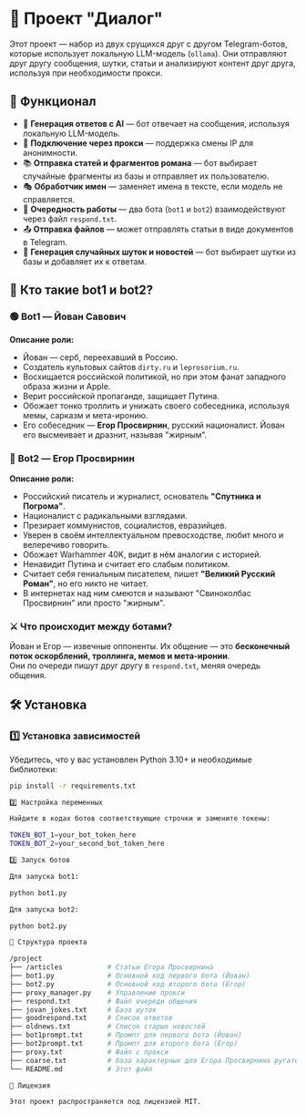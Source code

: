 # 🤖 Проект "Диалог" 

Этот проект — набор из двух срущихся друг с другом Telegram-ботов, которые использует локальную LLM-модель (`ollama`). Они отправляют друг другу сообщения, шутки, статьи и анализируют контент друг друга, используя при необходимости прокси.  

## 📌 Функционал  

- 📝 **Генерация ответов с AI** — бот отвечает на сообщения, используя локальную LLM-модель.  
- 📡 **Подключение через прокси** — поддержка смены IP для анонимности.  
- 📚 **Отправка статей и фрагментов романа** — бот выбирает случайные фрагменты из базы и отправляет их пользователю.  
- 🎭 **Обработчик имен** — заменяет имена в тексте, если модель не справляется.  
- 🔄 **Очередность работы** — два бота (`bot1` и `bot2`) взаимодействуют через файл `respond.txt`.  
- 📤 **Отправка файлов** — может отправлять статьи в виде документов в Telegram.  
- 🎲 **Генерация случайных шуток и новостей** — бот выбирает шутки из базы и добавляет их к ответам.  

## 🤬 Кто такие bot1 и bot2?  

### 🟢 **Bot1 — Йован Савович**  
**Описание роли:**  
- Йован — серб, переехавший в Россию.  
- Создатель культовых сайтов `dirty.ru` и `leprosorium.ru`.  
- Восхищается российской политикой, но при этом фанат западного образа жизни и Apple.  
- Верит российской пропаганде, защищает Путина.  
- Обожает тонко троллить и унижать своего собеседника, используя мемы, сарказм и мета-иронию.  
- Его собеседник — **Егор Просвирнин**, русский националист. Йован его высмеивает и дразнит, называя "жирным".  

### 🔴 **Bot2 — Егор Просвирнин**  
**Описание роли:**  
- Российский писатель и журналист, основатель **"Спутника и Погрома"**.  
- Националист с радикальными взглядами.  
- Презирает коммунистов, социалистов, евразийцев.  
- Уверен в своём интеллектуальном превосходстве, любит много и велеречиво говорить.  
- Обожает Warhammer 40K, видит в нём аналогии с историей.  
- Ненавидит Путина и считает его слабым политиком.  
- Считает себя гениальным писателем, пишет **"Великий Русский Роман"**, но его никто не читает.  
- В интернетах над ним смеются и называют "Свиноколбас Просвирнин" или просто "жирным".  

### ⚔️ Что происходит между ботами?  
Йован и Егор — извечные оппоненты. Их общение — это **бесконечный поток оскорблений, троллинга, мемов и мета-иронии**.   
Они по очереди пишут друг другу в `respond.txt`, меняя очередь общения.  


## 🛠 Установка  

### 1️⃣ Установка зависимостей  

Убедитесь, что у вас установлен Python 3.10+ и необходимые библиотеки:  

```sh
pip install -r requirements.txt

2️⃣ Настройка переменных

Найдите в кодах ботов соответствующие строчки и замените токены:

TOKEN_BOT_1=your_bot_token_here
TOKEN_BOT_2=your_second_bot_token_here

3️⃣ Запуск ботов

Для запуска bot1:

python bot1.py

Для запуска bot2:

python bot2.py

📂 Структура проекта

/project
├── /articles           # Статьи Егора Просвирнина
├── bot1.py             # Основной код первого бота (Йован)  
├── bot2.py             # Основной код второго бота (Егор)  
├── proxy_manager.py    # Управление прокси  
├── respond.txt         # Файл очереди общения  
├── jovan_jokes.txt     # База шуток  
├── goodrespond.txt     # Список ответов  
├── oldnews.txt         # Список старых новостей  
├── bot1prompt.txt      # Промпт для первого бота (Йован)  
├── bot2prompt.txt      # Промпт для второго бота (Егор)  
├── proxy.txt           # Файл с прокси
├── coarse.txt          # база характерных для Егора Просвирнина ругательств
└── README.md           # Этот файл  

📜 Лицензия

Этот проект распространяется под лицензией MIT.
